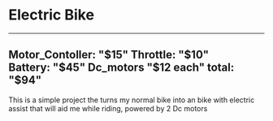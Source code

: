 # Electric Bike
---
Motor_Contoller: "$15"
Throttle: "$10"    
Battery: "$45"
Dc_motors "$12 each"
total: "$94"
---

This is a simple project the turns my normal bike into an bike with electric assist that will aid me while riding, powered by 2 Dc motors

